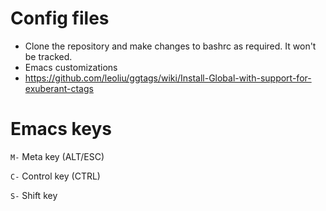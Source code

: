# Config files
* Clone the repository and make changes to bashrc as required. It won't be tracked.
* Emacs customizations
* https://github.com/leoliu/ggtags/wiki/Install-Global-with-support-for-exuberant-ctags

# Emacs keys
```M-``` Meta key (ALT/ESC)

```C-``` Control key (CTRL)

```S-``` Shift key
